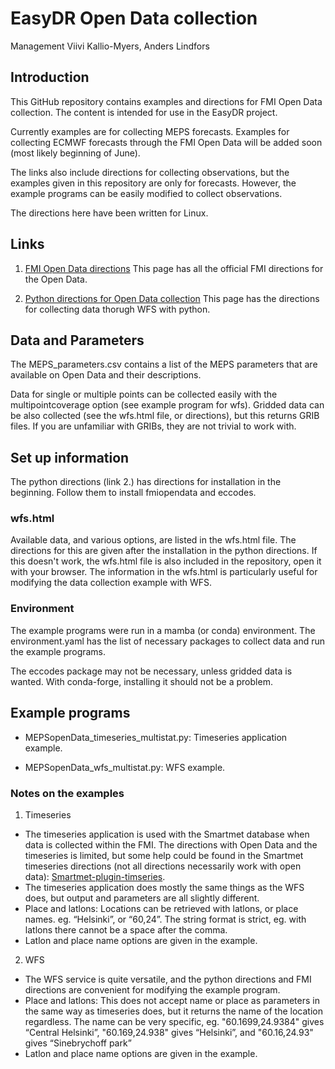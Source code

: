 # EasyDR Open Data collection

Management Viivi Kallio-Myers, Anders Lindfors

## Introduction

This GitHub repository contains examples and directions for FMI Open Data collection. The content is intended for use in the EasyDR project.

Currently examples are for collecting MEPS forecasts. Examples for collecting ECMWF forecasts through the FMI Open Data will be added soon (most likely beginning of June).

The links also include directions for collecting observations, but the examples given in this repository are only for forecasts. However, the example programs can be easily modified to collect observations.

The directions here have been written for Linux.

## Links

1. [FMI Open Data directions](https://en.ilmatieteenlaitos.fi/open-data)
This page has all the official FMI directions for the Open Data.

2. [Python directions for Open Data collection](https://github.com/pnuu/fmiopendata)
This page has the directions for collecting data thorugh WFS with python.

## Data and Parameters

The MEPS_parameters.csv contains a list of the MEPS parameters that are available on Open Data and their descriptions.

Data for single or multiple points can be collected easily with the multipointcoverage option (see example program for wfs). Gridded data can be also collected (see the wfs.html file, or directions), but this returns GRIB files. If you are unfamiliar with GRIBs, they are not trivial to work with.

## Set up information

The python directions (link 2.) has directions for installation in the beginning. Follow them to install fmiopendata and eccodes.

### wfs.html

Available data, and various options, are listed in the wfs.html file. The directions for this are given after the installation in the python directions. If this doesn't work, the wfs.html file is also included in the repository, open it with your browser. The information in the wfs.html is particularly useful for modifying the data collection example with WFS.

### Environment

The example programs were run in a mamba (or conda) environment. The environment.yaml has the list of necessary packages to collect data and run the example programs. 

The eccodes package may not be necessary, unless gridded data is wanted. With conda-forge, installing it should not be a problem.


## Example programs

- MEPSopenData_timeseries_multistat.py: 
Timeseries application example. 

- MEPSopenData_wfs_multistat.py: 
WFS example.

### Notes on the examples

1. Timeseries
- The timeseries application is used with the Smartmet database when data is collected within the FMI. The directions with Open Data and the timeseries is limited, but some help could be found in the Smartmet timeseries directions (not all directions necessarily work with open data): [Smartmet-plugin-timseries](https://github.com/fmidev/smartmet-plugin-timeseries). 
- The timeseries application does mostly the same things as the WFS does, but output and parameters are all slightly different.
- Place and latlons: Locations can be retrieved with latlons, or place names. eg. “Helsinki”, or “60,24”. The string format is strict, eg. with latlons there cannot be a space after the comma.
- Latlon and place name options are given in the example.

2. WFS
- The WFS service is quite versatile, and the python directions and FMI directions are convenient for modifying the example program.
- Place and latlons: This does not accept name or place as parameters in the same way as timeseries does, but it returns the name of the location regardless. The name can be very specific, eg. "60.1699,24.9384" gives “Central Helsinki”, "60.169,24.938" gives “Helsinki”, and "60.16,24.93" gives “Sinebrychoff park”
- Latlon and place name options are given in the example.
 
 




